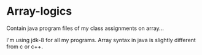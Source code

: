 # Array-logics
Contain java program files of my class assignments on array...

I'm using jdk-8 for all my programs. 
Array syntax in java is slightly different from c or c++.
